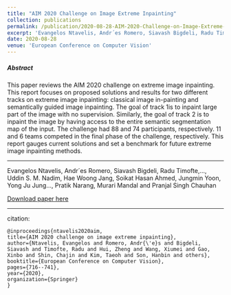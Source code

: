 ```yaml
---
title: "AIM 2020 Challenge on Image Extreme Inpainting"
collection: publications
permalink: /publication/2020-08-28-AIM-2020-Challenge-on-Image-Extreme-Inpainting
excerpt: 'Evangelos Ntavelis, Andr´es Romero, Siavash Bigdeli, Radu Timofte,..., *Uddin S. M. Nadim* , Hae Woong Jang, Soikat Hasan Ahmed, Jungmin Yoon, Yong Ju Jung..., Pratik Narang, Murari Mandal and Pranjal Singh Chauhan.'
date: 2020-08-28
venue: 'European Conference on Computer Vision'
---
```

##### Abstract
This paper reviews the AIM 2020 challenge on extreme image  inpainting.  This  report  focuses  on  proposed  solutions  and  results for two different tracks on extreme image inpainting: classical image in-painting and semantically guided image inpainting. The goal of track 1is to inpaint large part of the image with no supervision. Similarly, the goal  of  track  2  is  to  inpaint  the  image  by  having  access  to  the  entire semantic segmentation map of the input. The challenge had 88 and 74 participants, respectively. 11 and 6 teams competed in the final phase of the challenge, respectively. This report gauges current solutions and set a benchmark for future extreme image inpainting methods.

---
Evangelos Ntavelis, Andr´es Romero, Siavash Bigdeli, Radu Timofte,..., Uddin S. M. Nadim, Hae Woong Jang, Soikat Hasan Ahmed, Jungmin Yoon, Yong Ju Jung..., Pratik Narang, Murari Mandal and Pranjal Singh Chauhan

[Download paper here](https://arxiv.org/pdf/2010.01110.pdf)

---
citation:
```
@inproceedings{ntavelis2020aim,
title={AIM 2020 challenge on image extreme inpainting},
author={Ntavelis, Evangelos and Romero, Andr{\'e}s and Bigdeli, Siavash and Timofte, Radu and Hui, Zheng and Wang, Xiumei and Gao, Xinbo and Shin, Chajin and Kim, Taeoh and Son, Hanbin and others},
booktitle={European Conference on Computer Vision},
pages={716--741},
year={2020},
organization={Springer}
}
```
